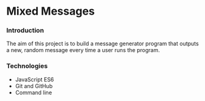 # Mixed Messages

### Introduction
The aim of this project is to build a message generator program that outputs a new, random message every time a user runs the program.

### Technologies
- JavaScript ES6
- Git and GitHub
- Command line
